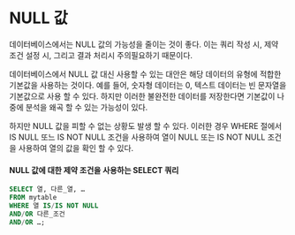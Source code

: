 # NULL 값
데이터베이스에서는 NULL 값의 가능성을 줄이는 것이 좋다. 이는 쿼리 작성 시, 제약 조건 설정 시, 그리고 결과 처리시 주의필요하기 때문이다.

데이터베이스에서 NULL 값 대신 사용할 수 있는 대안은 해당 데이터의 유형에 적합한 기본값을 사용하는 것이다. 예를 들어, 숫자형 데이터는 0, 텍스트 데이터는 빈 문자열을 기본값으로 사용 할 수 있다. 하지만 이러한 불완전한 데이터를 저장한다면 기본값이 나중에 분석을 왜곡 할 수 있는 가능성이 있다. 

하지만 NULL 값을 피할 수 없는 상황도 발생 할 수 있다. 이러한 경우 WHERE 절에서 IS NULL 또느 IS NOT NULL 조건을 사용하여 열이 NULL 또는 IS NOT NULL 조건을 사용하여 열의 값을 확인 할 수 있다.

#### NULL 값에 대한 제약 조건을 사용하는 SELECT 쿼리
```sql
SELECT 열, 다른_열, …
FROM mytable
WHERE 열 IS/IS NOT NULL
AND/OR 다른_조건
AND/OR …;
```